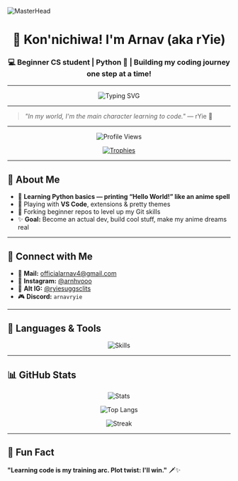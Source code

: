 ![MasterHead]([https://user-images.githubusercontent.com/74038190/225813708-98b745f2-7d22-48cf-9150-083f1b00d6c9.gif](https://github.com/arnavryie/arnavryie/blob/410bd5c0ea2a9d0a8d1a9a3ae75792885d6ca5c7/header.gif))

<h1 align="center">🌸 Kon'nichiwa! I'm Arnav (aka rYie)</h1>
<h3 align="center">💻 Beginner CS student | Python 🐍 | Building my coding journey one step at a time!</h3>

---

<p align="center">
  <img src="https://readme-typing-svg.herokuapp.com?font=Fira+Code&size=25&pause=1000&color=FF6EC7&center=true&vCenter=true&width=450&lines=Learning+Python+%F0%9F%90%8D;VS+Code+Fan+%F0%9F%92%BB;Anime+Vibes+%F0%9F%8C%9F;Slowly+Becoming+a+Coder+%F0%9F%91%BB" alt="Typing SVG" />
</p>

---

> *"In my world, I'm the main character learning to code."* — rYie 🌙

---

<p align="center">
  <img src="https://komarev.com/ghpvc/?username=arnavryie&label=Profile%20Views&color=FF6EC7&style=flat" alt="Profile Views" />
</p>

<p align="center">
  <a href="https://github.com/ryo-ma/github-profile-trophy">
    <img src="https://github-profile-trophy.vercel.app/?username=arnavryie&theme=tokyonight&no-frame=true&margin-w=4" alt="Trophies" />
  </a>
</p>

---

## 💫 About Me

- 🐍 **Learning Python basics — printing “Hello World!” like an anime spell**  
- 🧩 Playing with **VS Code**, extensions & pretty themes  
- 🌱 Forking beginner repos to level up my Git skills  
- ✨ **Goal:** Become an actual dev, build cool stuff, make my anime dreams real

---

## 📮 Connect with Me

- 📧 **Mail:** [officialarnav4@gmail.com](mailto:officialarnav4@gmail.com)  
- 📸 **Instagram:** [@arnhvooo](https://instagram.com/arnhvooo)  
- 📸 **Alt IG:** [@ryiesuggsclits](https://instagram.com/ryiesuggsclits)  
- 🎮 **Discord:** `arnavryie`

---

## 🔰 Languages & Tools

<p align="center">
  <img src="https://skillicons.dev/icons?i=python,vscode,github" alt="Skills" />
</p>

---

## 📊 GitHub Stats

<p align="center">
  <img src="https://github-readme-stats.vercel.app/api?username=arnavryie&show_icons=true&theme=tokyonight" alt="Stats" />
</p>

<p align="center">
  <img src="https://github-readme-stats.vercel.app/api/top-langs/?username=arnavryie&layout=compact&theme=tokyonight" alt="Top Langs" />
</p>

<p align="center">
  <img src="https://github-readme-streak-stats.herokuapp.com/?user=arnavryie&theme=tokyonight" alt="Streak" />
</p>

---

## 🌸 Fun Fact

**"Learning code is my training arc. Plot twist: I'll win."** 🗡️✨
